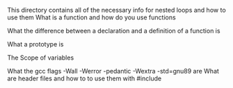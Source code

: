 This directory contains all of the necessary info for nested loops and how to use them
What is a function and how do you use functions

What the difference between a declaration and a definition of a function is

What a prototype is

The Scope of variables

What the gcc flags -Wall -Werror -pedantic -Wextra -std=gnu89 are
What are header files and how to to use them with #include
